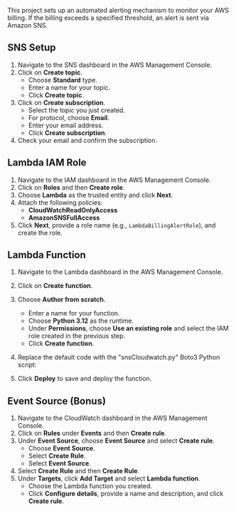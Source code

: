 This project sets up an automated alerting mechanism to monitor your AWS billing. If the billing exceeds a specified threshold, an alert is sent via Amazon SNS.

## SNS Setup

1. Navigate to the SNS dashboard in the AWS Management Console.
2. Click on **Create topic**.
   - Choose **Standard** type.
   - Enter a name for your topic.
   - Click **Create topic**.
3. Click on **Create subscription**.
   - Select the topic you just created.
   - For protocol, choose **Email**.
   - Enter your email address.
   - Click **Create subscription**.
4. Check your email and confirm the subscription.

## Lambda IAM Role

1. Navigate to the IAM dashboard in the AWS Management Console.
2. Click on **Roles** and then **Create role**.
3. Choose **Lambda** as the trusted entity and click **Next**.
4. Attach the following policies:
   - **CloudWatchReadOnlyAccess**
   - **AmazonSNSFullAccess**
5. Click **Next**, provide a role name (e.g., `LambdaBillingAlertRole`), and create the role.

## Lambda Function

1. Navigate to the Lambda dashboard in the AWS Management Console.
2. Click on **Create function**.
3. Choose **Author from scratch**.
   - Enter a name for your function.
   - Choose **Python 3.12** as the runtime.
   - Under **Permissions**, choose **Use an existing role** and select the IAM role created in the previous step.
   - Click **Create function**.
4. Replace the default code with the "snsCloudwatch.py" Boto3 Python script:

5. Click **Deploy** to save and deploy the function.

## Event Source (Bonus)

1. Navigate to the CloudWatch dashboard in the AWS Management Console.
2. Click on **Rules** under **Events** and then **Create rule**.
3. Under **Event Source**, choose **Event Source** and select **Create rule**.
   - Choose **Event Source**.
   - Select **Create Rule**.
   - Select **Event Source**.
4. Select **Create Rule** and then **Create Rule**.
5. Under **Targets**, click **Add Target** and select **Lambda function**.
   - Choose the Lambda function you created.
   - Click **Configure details**, provide a name and description, and click **Create rule**.
